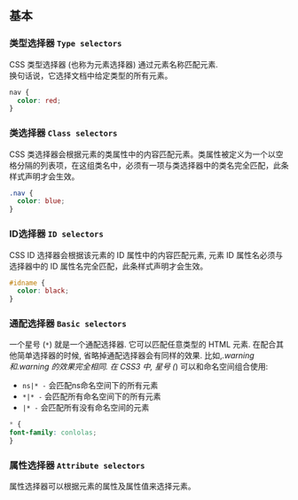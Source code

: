 ## 基本

### 类型选择器 `Type selectors`

CSS 类型选择器 (也称为元素选择器) 通过元素名称匹配元素.   
换句话说，它选择文档中给定类型的所有元素。

```css
nav {
  color: red;
}
```

### 类选择器  `Class selectors`

CSS 类选择器会根据元素的类属性中的内容匹配元素。类属性被定义为一个以空格分隔的列表项，在这组类名中，必须有一项与类选择器中的类名完全匹配，此条样式声明才会生效。
```css
.nav {
  color: blue;
}
```

### ID选择器 `ID selectors`

CSS ID 选择器会根据该元素的 ID 属性中的内容匹配元素, 元素 ID 属性名必须与选择器中的 ID 属性名完全匹配，此条样式声明才会生效。
```css
#idname {
  color: black;
}
```

### 通配选择器 `Basic selectors`

一个星号 (`*`) 就是一个通配选择器. 它可以匹配任意类型的 HTML 元素. 在配合其他简单选择器的时候, 省略掉通配选择器会有同样的效果. 比如,*.warning 和.warning 的效果完全相同.
在 CSS3 中, 星号 (*) 可以和命名空间组合使用:
- `ns|* -` 会匹配ns命名空间下的所有元素
- `*|* -` 会匹配所有命名空间下的所有元素
- `|* -` 会匹配所有没有命名空间的元素

```css
* {
font-family: conlolas;
}
```

### 属性选择器 `Attribute selectors`

属性选择器可以根据元素的属性及属性值来选择元素。
